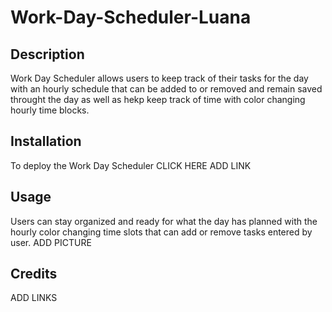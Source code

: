 # Work-Day-Scheduler-Luana

## Description

Work Day Scheduler allows users to keep track of their tasks for the day with an hourly schedule that can be added to or removed and remain saved throught the day as well as hekp keep track of time with color changing hourly time blocks.

## Installation

To deploy the Work Day Scheduler CLICK HERE ADD LINK

## Usage

Users can stay organized and ready for what the day has planned with the hourly color changing time slots that can add or remove tasks entered by user. ADD PICTURE

## Credits

ADD LINKS